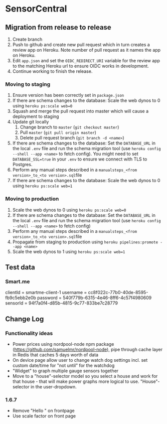 # SensorCentral #


## Migration from release to release ##
1. Create branch
2. Push to github and create new pull request which in turn creates a review app on Heroku. Note number of pull request as it names the app on Heroku.
3. Edit `app.json` and set the `OIDC_REDIRECT_URI` variable for the review app to the matching Heroku url to ensure OIDC works in development.
4. Continue working to finish the release.

### Moving to staging ###
1. Ensure version has been correctly set in `package.json`
2. If there are schema changes to the database: Scale the web dynos to 0 using `heroku ps:scale web=0`
3. Squash and merge the pull request into master which will cause a deployment to staging
4. Update git locally
    1. Change branch to `master` (`git checkout master`) 
    2. Pull `master` (`git pull origin master`)
    3. Delete pull request branch (`git branch -d <name>`)
5. If there are schema changes to the database: Set the `DATABASE_URL` in the local `.env` file and run the schema migration tool (use `heroku config --shell --app <name>` to fetch config). You might need to set `DATABASE_SSL=true` in your `.env` to ensure we connect with TLS to Postgres.
6. Perform any manual steps described in a `manualsteps_<from version>_to_<to version>.sql`file
7. If there are schema changes to the database: Scale the web dynos to 0 using `heroku ps:scale web=1`

### Moving to production ###
1. Scale the web dynos to 0 using `heroku ps:scale web=0`
2. If there are schema changes to the database: Set the `DATABASE_URL` in the local `.env` file and run the schema migration tool (use `heroku config --shell --app <name>` to fetch config)
3. Perform any manual steps described in a `manualsteps_<from version>_to_<to version>.sql`file
4. Propagate from staging to production using `heroku pipelines:promote --app <name>`
5. Scale the web dynos to 1 using `heroku ps:scale web=1`


## Test data ##

### Smart.me ###
clientId = smartme-client-1
username = cc8f022c-77b0-40de-8595-fb9c5ebb2e0b
password = 540f779b-6315-4e46-8ff6-4c57f4980609
sensorId = 94f7a0f4-d85b-4815-9c77-833be7c28779

## Change Log ##

### Functionality ideas ###
* Power prices using nordpool-node npm package (https://github.com/samuelmr/nordpool-node), pipe through cache layer in Redis that caches 5 days worth of data
* On device page allow user to change watch dog settings incl. set custom date/time for "not until" for the watchdog
* "Widget" to graph multiple gauge sensors together
* Move to a "house"-selector model so you select a house and work for that house - that will make power graphs more logical to use. "House"-selector in the user-dropdown.

### 1.6.7 ###
* Remove "Hello <name>" on frontpage
* Use scale factor on front page
